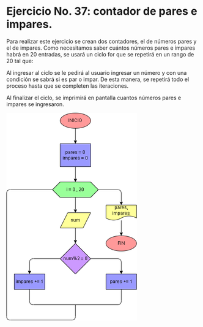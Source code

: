 # Ejercicio No. 37: contador de pares e impares.

Para realizar este ejercicio se crean dos contadores, el de números pares y el de impares. Como necesitamos saber cuántos números pares e impares habrá en 20 entradas, se usará un ciclo for que se repetirá en un rango de 20 tal que:

Al ingresar al ciclo se le pedirá al usuario ingresar un número y con una condición se sabrá si es par o impar. De esta manera, se repetirá todo el proceso hasta que se completen las iteraciones. 

Al finalizar el ciclo, se imprimirá en pantalla cuantos números pares e impares se ingresaron.

![Diagrama](diagrama.png "diagrama de flujo")